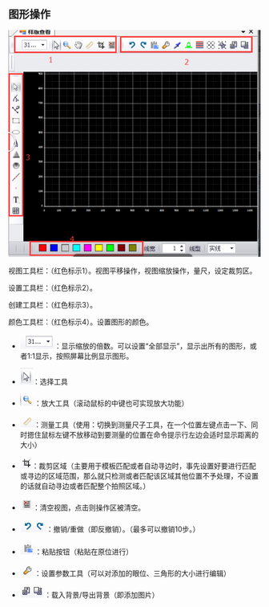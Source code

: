 ## 图形操作

![](/assets/QQ截图20170919221233.png)

视图工具栏：（红色标示1）。视图平移操作，视图缩放操作，量尺，设定裁剪区。

设置工具栏：（红色标示2）。

创建工具栏：（红色标示3）。

颜色工具栏：（红色标示4）。设置图形的颜色。

* ![](/assets/import14.png)：显示缩放的倍数。可以设置“全部显示”，显示出所有的图形，或者1:1显示，按照屏幕比例显示图形。

* ![](/assets/import5.png)：选择工具

* ![](/assets/import6.png)：放大工具（滚动鼠标的中键也可实现放大功能）

* ![](/assets/import7.png)：测量工具（使用：切换到测量尺子工具，在一个位置左键点击一下、同时摁住鼠标左键不放移动到要测量的位置在命令提示行左边会适时显示距离的大小）

* ![](/assets/import9.png)：裁剪区域（主要用于模板匹配或者自动寻边时，事先设置好要进行匹配或寻边的区域范围，那么就只检测或者匹配该区域其他位置不予处理，不设置的话就自动寻边或者匹配整个拍照区域。）

* ![](/assets/import8.png)：清空视图，点击则操作区被清空。

* ![](/assets/import10.png)：撤销/重做（即反撤销）。（最多可以撤销10步。）

* ![](/assets/import11.png)：粘贴按钮（粘贴在原位进行）

* ![](/assets/import12.png)：设置参数工具（可以对添加的眼位、三角形的大小进行编辑）

* ![](/assets/import13.png)：载入背景/导出背景（即添加图片）




